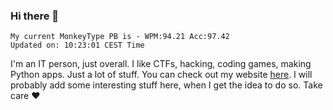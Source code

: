 ### Hi there 👋
<!-- PB START -->
```
My current MonkeyType PB is - WPM:94.21 Acc:97.42
Updated on: 10:23:01 CEST Time
```
<!-- PB END -->
I'm an IT person, just overall. I like CTFs, hacking, coding games, making Python apps. Just a lot of stuff.
You can check out my website [here](https://skill3472.github.io/).
I will probably add some interesting stuff here, when I get the idea to do so. Take care ❤️
